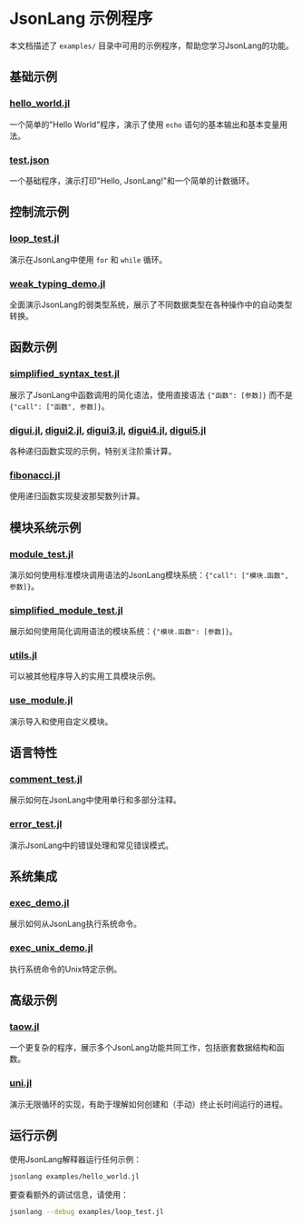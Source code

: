 # JsonLang 示例程序

本文档描述了 `examples/` 目录中可用的示例程序，帮助您学习JsonLang的功能。

## 基础示例

### [hello_world.jl](../examples/hello_world.jl)
一个简单的"Hello World"程序，演示了使用 `echo` 语句的基本输出和基本变量用法。

### [test.json](../examples/test.json)
一个基础程序，演示打印"Hello, JsonLang!"和一个简单的计数循环。

## 控制流示例

### [loop_test.jl](../examples/loop_test.jl)
演示在JsonLang中使用 `for` 和 `while` 循环。

### [weak_typing_demo.jl](../examples/weak_typing_demo.jl)
全面演示JsonLang的弱类型系统，展示了不同数据类型在各种操作中的自动类型转换。

## 函数示例

### [simplified_syntax_test.jl](../examples/simplified_syntax_test.jl)
展示了JsonLang中函数调用的简化语法，使用直接语法 `{"函数": [参数]}` 而不是 `{"call": ["函数", 参数]}`。

### [digui.jl](../examples/digui.jl), [digui2.jl](../examples/digui2.jl), [digui3.jl](../examples/digui3.jl), [digui4.jl](../examples/digui4.jl), [digui5.jl](../examples/digui5.jl)
各种递归函数实现的示例，特别关注阶乘计算。

### [fibonacci.jl](../examples/fibonacci.jl)
使用递归函数实现斐波那契数列计算。

## 模块系统示例

### [module_test.jl](../examples/module_test.jl)
演示如何使用标准模块调用语法的JsonLang模块系统：`{"call": ["模块.函数", 参数]}`。

### [simplified_module_test.jl](../examples/simplified_module_test.jl)
展示如何使用简化调用语法的模块系统：`{"模块.函数": [参数]}`。

### [utils.jl](../examples/utils.jl)
可以被其他程序导入的实用工具模块示例。

### [use_module.jl](../examples/use_module.jl)
演示导入和使用自定义模块。

## 语言特性

### [comment_test.jl](../examples/comment_test.jl)
展示如何在JsonLang中使用单行和多部分注释。

### [error_test.jl](../examples/error_test.jl)
演示JsonLang中的错误处理和常见错误模式。

## 系统集成

### [exec_demo.jl](../examples/exec_demo.jl)
展示如何从JsonLang执行系统命令。

### [exec_unix_demo.jl](../examples/exec_unix_demo.jl)
执行系统命令的Unix特定示例。

## 高级示例

### [taow.jl](../examples/taow.jl)
一个更复杂的程序，展示多个JsonLang功能共同工作，包括嵌套数据结构和函数。

### [uni.jl](../examples/uni.jl)
演示无限循环的实现，有助于理解如何创建和（手动）终止长时间运行的进程。

## 运行示例

使用JsonLang解释器运行任何示例：

```bash
jsonlang examples/hello_world.jl
```

要查看额外的调试信息，请使用：

```bash
jsonlang --debug examples/loop_test.jl
``` 